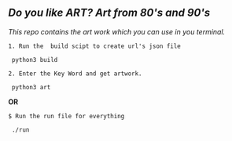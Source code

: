 ## *Do you like ART? Art from 80's and 90's*

*This repo contains the art work which you can use in you terminal.*


```
1. Run the  build scipt to create url's json file
 
 python3 build
 
2. Enter the Key Word and get artwork.

 python3 art

```

**OR**

```
$ Run the run file for everything
 
 ./run

```
